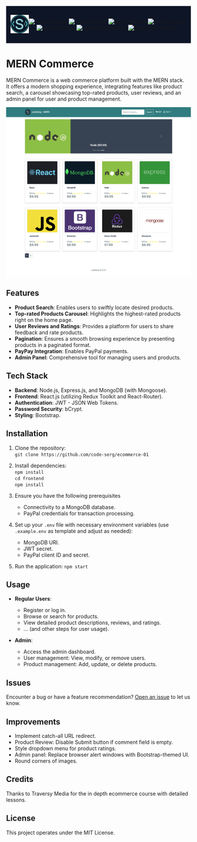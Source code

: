 <div style="background-color: #0D1526; display: flex; justify-content: center; align-items: center; padding: 10px; margin-bottom: 10px">
  <p align="center">
    <img src="frontend/public/logo-cs.png" width="50" alt="logo">
  </p>
  <p align="center">
    <img src="https://img.shields.io/github/package-json/dependency-version/code-serg/ecommerce-01/react?filename=frontend%2Fpackage.json" alt="react-version">
    <img src="https://img.shields.io/github/package-json/dependency-version/code-serg/ecommerce-01/react-bootstrap?filename=frontend%2Fpackage.json" alt="react-version">
    <img src="https://img.shields.io/github/package-json/dependency-version/code-serg/ecommerce-01/react-redux?filename=frontend%2Fpackage.json&color=purple" alt="react-version">
    <img src="https://img.shields.io/github/package-json/dependency-version/code-serg/ecommerce-01/@reduxjs/toolkit?filename=frontend%2Fpackage.json&color=purple" alt="react-version"> <br>
    <img src="https://img.shields.io/github/package-json/dependency-version/code-serg/ecommerce-01/react-router-dom?filename=frontend%2Fpackage.json&color=red" alt="react-version">
    <img src="https://img.shields.io/github/package-json/dependency-version/code-serg/ecommerce-01/express?color=green" alt="typescript-version">
    <img src="https://img.shields.io/github/package-json/dependency-version/code-serg/ecommerce-01/mongoose?color=yellow" alt="typescript-version">

  </p>
</div>

# MERN Commerce

MERN Commerce is a web commerce platform built with the MERN stack. <br>
It offers a modern shopping experience, integrating features like product search, a carousel showcasing top-rated products, user reviews, and an admin panel for user and product management.

<p align="center">
   <img src="frontend/public/codeSerg-MERN.png" alt="Screenshot of the app" width="800">
</p>

## Features

- **Product Search**: Enables users to swiftly locate desired products.
- **Top-rated Products Carousel**: Highlights the highest-rated products right on the home page.
- **User Reviews and Ratings**: Provides a platform for users to share feedback and rate products.
- **Pagination**: Ensures a smooth browsing experience by presenting products in a paginated format.
- **PayPay Integration**: Enables PayPal payments.
- **Admin Panel**: Comprehensive tool for managing users and products.

## Tech Stack

- **Backend**: Node.js, Express.js, and MongoDB (with Mongoose).
- **Frontend**: React.js (utilizing Redux Toolkit and React-Router).
- **Authentication**: JWT - JSON Web Tokens.
- **Password Security**: bCrypt.
- **Styling**: Bootstrap.

## Installation

1. Clone the repository: <br>
   `git clone https://github.com/code-serg/ecommerce-01`

2. Install dependencies: <br>
   `npm install` <br>
   `cd frontend` <br>
   `npm install`

3. Ensure you have the following prerequisites

   - Connectivity to a MongoDB database.
   - PayPal credentials for transaction processing.

4. Set up your `.env` file with necessary environment variables (use `.example.env` as template and adjust as needed):

   - MongoDB URI.
   - JWT secret.
   - PayPal client ID and secret.

5. Run the application:
   `npm start`

## Usage

- **Regular Users**:

  - Register or log in.
  - Browse or search for products.
  - View detailed product descriptions, reviews, and ratings.
  - ... (and other steps for user usage).

- **Admin**:
  - Access the admin dashboard.
  - User management: View, modify, or remove users.
  - Product management: Add, update, or delete products.

## Issues

Encounter a bug or have a feature recommendation? [Open an issue](https://github.com/code-serg/ecommerce-01/issues) to let us know.

## Improvements

- Implement catch-all URL redirect.
- Product Review: Disable Submit button if comment field is empty.
- Style dropdown menu for product ratings.
- Admin panel: Replace browser alert windows with Bootstrap-themed UI.
- Round corners of images.

## Credits

Thanks to Traversy Media for the in depth ecommerce course with detailed lessons.

## License

This project operates under the MIT License.
